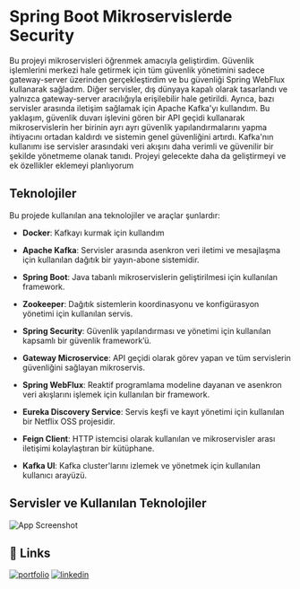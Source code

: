 
# Spring Boot Mikroservislerde Security

Bu projeyi mikroservisleri öğrenmek amacıyla geliştirdim. Güvenlik işlemlerini merkezi hale getirmek için tüm güvenlik yönetimini sadece gateway-server üzerinden gerçekleştirdim ve bu güvenliği Spring WebFlux kullanarak sağladım. Diğer servisler, dış dünyaya kapalı olarak tasarlandı ve yalnızca gateway-server aracılığıyla erişilebilir hale getirildi. Ayrıca, bazı servisler arasında iletişim sağlamak için Apache Kafka'yı kullandım. Bu yaklaşım, güvenlik duvarı işlevini gören bir API geçidi kullanarak mikroservislerin her birinin ayrı ayrı güvenlik yapılandırmalarını yapma ihtiyacını ortadan kaldırdı ve sistemin genel güvenliğini artırdı. Kafka'nın kullanımı ise servisler arasındaki veri akışını daha verimli ve güvenilir bir şekilde yönetmeme olanak tanıdı. Projeyi gelecekte daha da geliştirmeyi ve ek özellikler eklemeyi planlıyorum

## Teknolojiler

Bu projede kullanılan ana teknolojiler ve araçlar şunlardır:

- **Docker**: Kafkayı kurmak için kullandım

- **Apache Kafka**: Servisler arasında asenkron veri iletimi ve mesajlaşma için kullanılan dağıtık bir yayın-abone sistemidir.
- **Spring Boot**: Java tabanlı mikroservislerin geliştirilmesi için kullanılan framework.
- **Zookeeper**: Dağıtık sistemlerin koordinasyonu ve konfigürasyon yönetimi için kullanılan servis.
- **Spring Security**: Güvenlik yapılandırması ve yönetimi için kullanılan kapsamlı bir güvenlik framework’ü.
- **Gateway Microservice**: API geçidi olarak görev yapan ve tüm servislerin güvenliğini sağlayan mikroservis.
- **Spring WebFlux**: Reaktif programlama modeline dayanan ve asenkron veri akışlarını işlemek için kullanılan bir framework.
- **Eureka Discovery Service**: Servis keşfi ve kayıt yönetimi için kullanılan bir Netflix OSS projesidir.
- **Feign Client**: HTTP istemcisi olarak kullanılan ve mikroservisler arası iletişimi kolaylaştıran bir kütüphane.
- **Kafka UI**: Kafka cluster'larını izlemek ve yönetmek için kullanılan kullanıcı arayüzü.


## Servisler ve Kullanılan Teknolojiler

![App Screenshot](https://furkancan.dev/assets/mikroservis.png)





## 🔗 Links
[![portfolio](https://img.shields.io/badge/my_portfolio-000?style=for-the-badge&logo=ko-fi&logoColor=white)](https://furkancan.dev/#/)
[![linkedin](https://img.shields.io/badge/linkedin-0A66C2?style=for-the-badge&logo=linkedin&logoColor=white)](https://www.linkedin.com/in/furkan-can-45182b236/)



